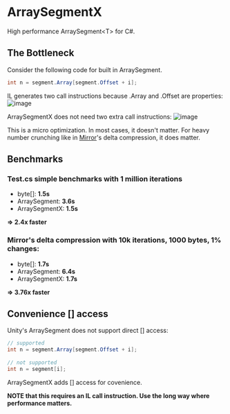# ArraySegmentX
High performance ArraySegment&lt;T> for C#.

## The Bottleneck

Consider the following code for built in ArraySegment<T>.
```csharp
int n = segment.Array[segment.Offset + i];
```

IL generates two call instructions because .Array and .Offset are properties:
![image](https://user-images.githubusercontent.com/16416509/127259946-fd44c0ac-34a0-4a73-ac6a-641ec9d92f8b.png)
  
ArraySegmentX<T> does not need two extra call instructions:
![image](https://user-images.githubusercontent.com/16416509/127260063-c5567416-80f5-4c40-b50a-dd1b00b88fcb.png)

This is a micro optimization.
In most cases, it doesn't matter.
For heavy number crunching like in [Mirror](https://github.com/vis2k/Mirror/)'s delta compression, it does matter.
  
## Benchmarks
### Test.cs simple benchmarks with 1 million iterations
  
- byte[]: **1.5s**
- ArraySegment<byte>: **3.6s**
- ArraySegmentX<byte>: **1.5s**

**=> 2.4x faster**
  
### Mirror's delta compression with 10k iterations, 1000 bytes, 1% changes:
  
- byte[]: **1.7s**
- ArraySegment<byte>: **6.4s**
- ArraySegmentX<byte>: **1.7s**
  
**=> 3.76x faster**
 
## Convenience [] access
Unity's ArraySegment does not support direct [] access:
```cs
// supported
int n = segment.Array[segment.Offset + i];
  
// not supported
int n = segment[i];
```
  
ArraySegmentX<T> adds [] access for covenience.
  
**NOTE that this requires an IL call instruction. Use the long way where performance matters.**
